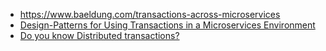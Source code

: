 * https://www.baeldung.com/transactions-across-microservices
* [Design-Patterns for Using Transactions in a Microservices Environment](https://www.youtube.com/watch?v=HF1RhHx_gu8)
* [Do you know Distributed transactions?](https://www.youtube.com/watch?v=1vjOv_f9L8I)
